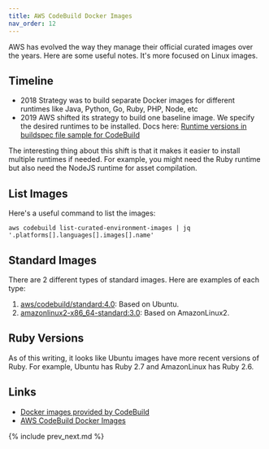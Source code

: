 ```yaml
---
title: AWS CodeBuild Docker Images
nav_order: 12
---
```


AWS has evolved the way they manage their official curated images over the years. Here are some useful notes. It's more focused on Linux images.

## Timeline

* 2018 Strategy was to build separate Docker images for different runtimes like Java, Python, Go, Ruby, PHP, Node, etc
* 2019 AWS shifted its strategy to build one baseline image. We specify the desired runtimes to be installed. Docs here: [Runtime versions in buildspec file sample for CodeBuild](https://docs.aws.amazon.com/codebuild/latest/userguide/sample-runtime-versions.html)

The interesting thing about this shift is that it makes it easier to install multiple runtimes if needed.  For example, you might need the Ruby runtime but also need the NodeJS runtime for asset compilation.

## List Images

Here's a useful command to list the images:

    aws codebuild list-curated-environment-images | jq '.platforms[].languages[].images[].name'

## Standard Images

There are 2 different types of standard images. Here are examples of each type:

1. [aws/codebuild/standard:4.0](https://github.com/aws/aws-codebuild-docker-images/tree/master/ubuntu/standard/4.0): Based on Ubuntu.
2. [amazonlinux2-x86_64-standard:3.0](https://github.com/aws/aws-codebuild-docker-images/tree/master/al2/x86_64/standard/3.0): Based on AmazonLinux2.

## Ruby Versions

As of this writing, it looks like Ubuntu images have more recent versions of Ruby. For example, Ubuntu has Ruby 2.7 and AmazonLinux has Ruby 2.6.

## Links

* [Docker images provided by CodeBuild](https://docs.aws.amazon.com/codebuild/latest/userguide/build-env-ref-available.html)
* [AWS CodeBuild Docker Images](https://github.com/aws/aws-codebuild-docker-images)

{% include prev_next.md %}
